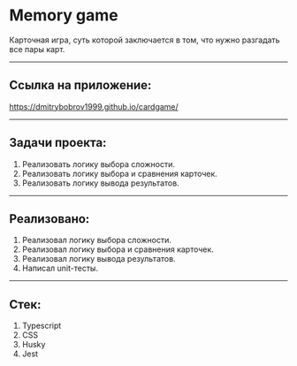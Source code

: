 # Memory game

Карточная игра, суть которой заключается в том, что нужно разгадать все пары карт.

____

## Ссылка на приложение:

https://dmitrybobrov1999.github.io/cardgame/

____

## Задачи проекта:

1.  Реализовать логику выбора сложности.
2.  Реализовать логику выбора и сравнения карточек.
3.  Реализовать логику вывода результатов.

____

## Реализовано:

1. Реализовал логику выбора сложности.
2. Реализовал логику выбора и сравнения карточек.
3. Реализовал логику вывода результатов.
4. Написал unit-тесты.

____

## Стек:

1. Typescript
2. CSS
3. Husky
4. Jest
